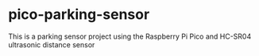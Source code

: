 # pico-parking-sensor
This is a parking sensor project using the Raspberry Pi Pico and HC-SR04 ultrasonic distance sensor
